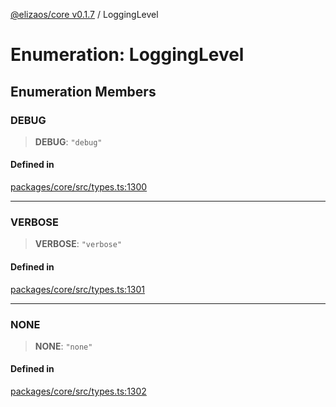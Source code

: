 [@elizaos/core v0.1.7](../index.md) / LoggingLevel

# Enumeration: LoggingLevel

## Enumeration Members

### DEBUG

> **DEBUG**: `"debug"`

#### Defined in

[packages/core/src/types.ts:1300](https://github.com/ai16z/eliza/blob/main/packages/core/src/types.ts#L1300)

---

### VERBOSE

> **VERBOSE**: `"verbose"`

#### Defined in

[packages/core/src/types.ts:1301](https://github.com/ai16z/eliza/blob/main/packages/core/src/types.ts#L1301)

---

### NONE

> **NONE**: `"none"`

#### Defined in

[packages/core/src/types.ts:1302](https://github.com/ai16z/eliza/blob/main/packages/core/src/types.ts#L1302)

